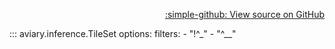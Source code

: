 <div style="text-align: right;" markdown>

[:simple-github: View source on GitHub][GitHub]

  [GitHub]: https://github.com/geospaitial-lab/aviary/blob/main/aviary/inference/tile_set.py

</div>

::: aviary.inference.TileSet
    options:
      filters:
      - "!^_"
      - "^__"
